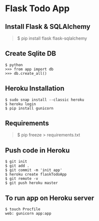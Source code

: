 # Flask Todo App

## Install Flask & SQLAlchemy
>   $ pip install flask flask-sqlalchemy

## Create Sqlite DB
```
$ python
>>> from app import db
>>> db.create_all()
```

## Heroku Installation
```
$ sudo snap install --classic heroku
$ heroku login
$ pip install gunicorn
```

## Requirements
>   $ pip freeze > requirements.txt

## Push code in Heroku
```
$ git init
$ git add .
$ git commit -m 'init app'
$ heroku create flaskTodoApp
$ git remote -v
$ git push heroku master
```

## To run app on Heroku server
```
$ touch Procfile
web: gunicorn app:app
```
